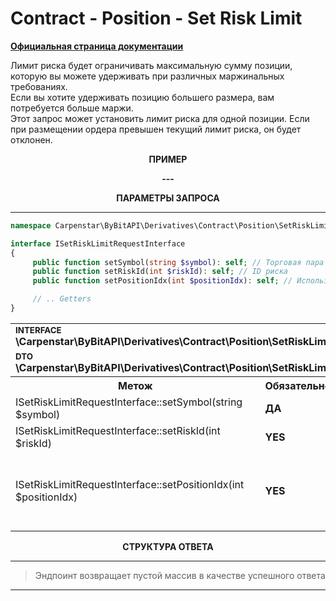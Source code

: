 # Contract - Position - Set Risk Limit
<b>[Официальная страница документации](https://bybit-exchange.github.io/docs/derivatives/contract/set-risk-limit)</b>
<p>Лимит риска будет ограничивать максимальную сумму позиции, которую вы можете удерживать при различных маржинальных требованиях. <br />
Если вы хотите удерживать позицию большего размера, вам потребуется больше маржи. <br />
Этот запрос может установить лимит риска для одной позиции. Если при размещении ордера превышен текущий лимит риска, он будет отклонен.</p>

<p align="center" width="100%"><b>ПРИМЕР</b></p>

<p align="center" width="100%"><b> --- </b></p>


<p align="center" width="100%"><b>ПАРАМЕТРЫ ЗАПРОСА</b></p>

---

```php
namespace Carpenstar\ByBitAPI\Derivatives\Contract\Position\SetRiskLimit\Interfaces;

interface ISetRiskLimitRequestInterface
{
     public function setSymbol(string $symbol): self; // Торговая пара
     public function setRiskId(int $riskId): self; // ID риска
     public function setPositionIdx(int $positionIdx): self; // Используется для идентификации позиций в различных режимах позиционирования.

     // .. Getters
}
```

<table style="width: 100%">
   <tr>
     <td colspan="3" style="text-align: left">
        <sup><b>INTERFACE</b></sup> <br />
       <b>\Carpenstar\ByBitAPI\Derivatives\Contract\Position\SetRiskLimit\Interfaces\ISetRiskLimitRequestInterface::class</b>
     </td>
   </tr>
   <tr>
     <td colspan="3" style="text-align: left">
        <sup><b>DTO</b></sup> <br />
       <b>\Carpenstar\ByBitAPI\Derivatives\Contract\Position\SetRiskLimit\Request\SetRiskLimitRequest::class</b>
     </td>
   </tr>
   <tr>
     <th style="width: 45%; text-align: center">Метож</th>
     <th style="width: 5%; text-align: center">Обязательно</th>
     <th style="width: 50%; text-align: center">Описание</th>
   </tr>
   <tr>
     <td>ISetRiskLimitRequestInterface::setSymbol(string $symbol)</td>
     <td><b>ДА</b></td>
     <td>Торговая пара</td>
   </tr>
   <tr>
     <td>ISetRiskLimitRequestInterface::setRiskId(int $riskId)</td>
     <td><b>YES</b></td>
     <td> ID риска </td>
   </tr>
   <tr>
     <td>ISetRiskLimitRequestInterface::setPositionIdx(int $positionIdx)</td>
     <td><b>YES</b></td>
     <td> Используется для идентификации позиций в различных режимах позиционирования. Для режима хеджирования этот параметр является обязательным.
            0: односторонний режим
            1: Режим хеджирования Buy side
            2: Режим хеджирования Sell side 
     </td>
   </tr>
</table>

<p align="center" width="100%"><b>СТРУКТУРА ОТВЕТА</b></p>

---

> Эндпоинт возвращает пустой массив в качестве успешного ответа

---